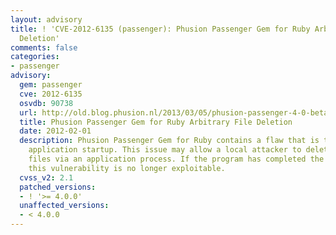 ```yaml
---
layout: advisory
title: ! 'CVE-2012-6135 (passenger): Phusion Passenger Gem for Ruby Arbitrary File
  Deletion'
comments: false
categories:
- passenger
advisory:
  gem: passenger
  cve: 2012-6135
  osvdb: 90738
  url: http://old.blog.phusion.nl/2013/03/05/phusion-passenger-4-0-beta-1-and-2-arbitrary-file-deletion-vulnerability/
  title: Phusion Passenger Gem for Ruby Arbitrary File Deletion
  date: 2012-02-01
  description: Phusion Passenger Gem for Ruby contains a flaw that is triggered during
    application startup. This issue may allow a local attacker to delete arbitrary
    files via an application process. If the program has completed the start up process
    this vulnerability is no longer exploitable.
  cvss_v2: 2.1
  patched_versions:
  - ! '>= 4.0.0'
  unaffected_versions:
  - < 4.0.0
---
```

